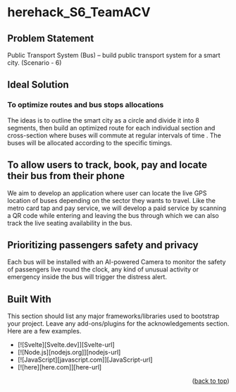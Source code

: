 # herehack_S6_TeamACV

<!-- Problem Statement -->
## Problem Statement
Public Transport System (Bus) – build public transport system for a smart city. (Scenario - 6)

## Ideal Solution

### To optimize routes and bus stops allocations
The ideas is to outline the smart city as a circle and divide it into 8 segments, then build an optimized route for each individual section and cross-section where buses will commute at regular intervals of time . The buses will be allocated according to the specific timings. 

## To allow users to track, book, pay and locate their bus from their phone
We aim to develop an application where user can locate the live GPS location of buses depending on the sector they wants to travel. Like the metro card tap and pay service, we will develop a paid service by scanning a QR code while entering and leaving the bus through which we can also track the live seating availability in the bus. 

## Prioritizing passengers safety and privacy
Each bus will be installed with an AI-powered Camera to monitor the safety of passengers live round the clock, any kind of unusual activity or emergency inside the bus will trigger the distress alert. 

## Built With

This section should list any major frameworks/libraries used to bootstrap your project. Leave any add-ons/plugins for the acknowledgements section. Here are a few examples.

* [![Svelte][Svelte.dev]][Svelte-url]
* [![Node.js][nodejs.org]][nodejs-url]
* [![JavaScript][javascript.com]][JavaScript-url]
* [![here][here.com]][here-url]


<p align="right">(<a href="#readme-top">back to top</a>)</p>
